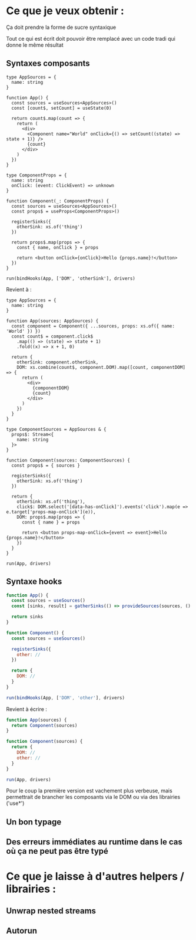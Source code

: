 # Ce que je veux obtenir :

Ça doit prendre la forme de sucre syntaxique

Tout ce qui est écrit doit pouvoir être remplacé avec un code tradi qui donne le même résultat

## Syntaxes composants

```tsx
type AppSources = {
  name: string
}

function App() {
  const sources = useSources<AppSources>()
  const [count$, setCount] = useState(0)

  return count$.map(count => {
    return (
      <div>
        <Component name="World" onClick={() => setCount((state) => state + 1)} />
        {count}
      </div>
    )
  })
}

type ComponentProps = {
  name: string
  onClick: (event: ClickEvent) => unknown
}

function Component(_: ComponentProps) {
  const sources = useSources<AppSources>()
  const props$ = useProps<ComponentProps>()

  registerSinks({
    otherSink: xs.of('thing')
  })

  return props$.map(props => {
    const { name, onClick } = props

    return <button onClick={onClick}>Hello {props.name}!</button>
  })
}

run(bindHooks(App, ['DOM', 'otherSink'], drivers)
```

Revient à :

```tsx
type AppSources = {
  name: string
}

function App(sources: AppSources) {
  const component = Component({ ...sources, props: xs.of({ name: 'World' }) })
  const count$ = component.click$
    .map(() => (state) => state + 1)
    .fold((x) => x + 1, 0)

  return {
    otherSink: component.otherSink,
    DOM: xs.combine(count$, component.DOM).map([count, componentDOM] => {
      return (
        <div>
          {componentDOM}
          {count}
        </div>
      )
    })
  }
}

type ComponentSources = AppSources & {
  props$: Stream<{
    name: string
  }>
}

function Component(sources: ComponentSources) {
  const props$ = { sources }

  registerSinks({
    otherSink: xs.of('thing')
  })

  return {
    otherSink: xs.of('thing'),
    click$: DOM.select('[data-has-onClick]').events('click').map(e => e.target['props-map-onClick'](e)),
    DOM: props$.map(props => {
      const { name } = props

      return <button props-map-onClick={event => event}>Hello {props.name}!</button>
    })
  }
}

run(App, drivers)
```

## Syntaxe hooks

```js
function App() {
  const sources = useSources()
  const [sinks, result] = gatherSinks(() => provideSources(sources, () => Component())))

  return sinks
}

function Component() {
  const sources = useSources()

  registerSinks({
    other: //
  })

  return {
    DOM: //
  }
}

run(bindHooks(App, ['DOM', 'other'], drivers)
```

Revient à écrire :

```js
function App(sources) {
  return Component(sources)
}

function Component(sources) {
  return {
    DOM: //
    other: //
  }
}

run(App, drivers)
```

Pour le coup la première version est vachement plus verbeuse, mais permettrait de brancher les composants via le DOM ou via des librairies ('use\*')

## Un bon typage

## Des erreurs immédiates au runtime dans le cas où ça ne peut pas être typé

# Ce que je laisse à d'autres helpers / librairies :

## Unwrap nested streams

## Autorun
